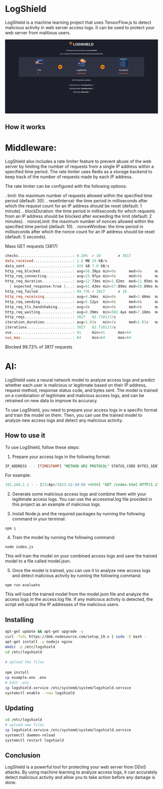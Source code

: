 # LogShield

LogShield is a machine learning project that uses TensorFlow.js to detect malicious activity in web server access logs. It can be used to protect your web server from malitious users.

<p align="center">
    <img src="./display.png">
</p>

## How it works

# Middleware:

LogShield also includes a rate limiter feature to prevent abuse of the web server by limiting the number of requests from a single IP address within a specified time period. The rate limiter uses Redis as a storage backend to keep track of the number of requests made by each IP address.

The rate limiter can be configured with the following options:

. limit: the maximum number of requests allowed within the specified time period (default: 30).
. resetInterval: the time period in milliseconds after which the request count for an IP address should be reset (default: 1 minute).
. blockDuration: the time period in milliseconds for which requests from an IP address should be blocked after exceeding the limit (default: 2 minutes).
. nonceLimit: the maximum number of nonces allowed within the specified time period (default: 10).
. nonceWindow: the time period in milliseconds after which the nonce count for an IP address should be reset (default: 5 seconds).

Mass GET requests (3817)

```powershell
checks.........................: 0.26%  ✓ 10        ✗ 3817
data_received..................: 1.8 MB 29 kB/s
data_sent......................: 429 kB 7.0 kB/s
http_req_blocked...............: avg=56.39µs min=0s      med=0s      max=4.27ms  p(90)=0s      p(95)=0s
http_req_connecting............: avg=25.97µs min=0s      med=0s      max=3.01ms  p(90)=0s      p(95)=0s
http_req_duration..............: avg=12.73ms min=1.52ms  med=11.05ms max=66.48ms p(90)=23.5ms  p(95)=25.53ms
  { expected_response:true }...: avg=61.43ms min=57.89ms med=58.89ms max=66.48ms p(90)=66.48ms p(95)=66.48ms
http_req_failed................: 99.73% ✓ 3817      ✗ 10
http_req_receiving.............: avg=4.34ms  min=0s      med=3.66ms  max=19.72ms p(90)=8.08ms  p(95)=10.99ms
http_req_sending...............: avg=5.12µs  min=0s      med=0s      max=1ms     p(90)=0s      p(95)=0s
http_req_tls_handshaking.......: avg=0s      min=0s      med=0s      max=0s      p(90)=0s      p(95)=0s
http_req_waiting...............: avg=8.39ms  min=502.4µs med=7.18ms  max=65.05ms p(90)=14.49ms p(95)=19.3ms
http_reqs......................: 3827   62.710117/s
iteration_duration.............: avg=1.01s   min=1s      med=1.01s   max=1.06s   p(90)=1.02s   p(95)=1.02s
iterations.....................: 3827   62.710117/s
vus............................: 41     min=41      max=64
vus_max........................: 64     min=64      max=64
```

Blocked 99.73% of 3817 requests

# AI:

LogShield uses a neural network model to analyze access logs and predict whether each user is malicious or legitimate based on their IP address, request method, response status code, and bytes sent. The model is trained on a combination of legitimate and malicious access logs, and can be retrained on new data to improve its accuracy.

To use LogShield, you need to prepare your access logs in a specific format and train the model on them. Then, you can use the trained model to analyze new access logs and detect any malicious activity.

## How to use it

To use LogShield, follow these steps:

1. Prepare your access logs in the following format:

```sql
IP_ADDRESS - - [TIMESTAMP] "METHOD URI PROTOCOL" STATUS_CODE BYTES_SENT "REFERER" "USER_AGENT"
```

For example:

```sql
192.168.1.1 - - [23/Apr/2023:12:34:56 +0000] "GET /index.html HTTP/1.1" 200 1024 "-" "Mozilla/5.0 (Windows NT 10.0; Win64; x64) AppleWebKit/537.36 (KHTML, like Gecko) Chrome/89.0.4389.82 Safari/537.36"
```

2. Generate some malicious access logs and combine them with your legitimate access logs. You can use the accessmal.log file provided in this project as an example of malicious logs.

3. Install Node.js and the required packages by running the following command in your terminal:

```
npm i
```

4. Train the model by running the following command:

```
node index.js
```

This will train the model on your combined access logs and save the trained model to a file called model.json.

5. Once the model is trained, you can use it to analyze new access logs and detect malicious activity by running the following command:

```
npm run evaluate
```

This will load the trained model from the model.json file and analyze the access logs in the access.log file. If any malicious activity is detected, the script will output the IP addresses of the malicious users.

## Installing

```sh
apt-get update && apt-get upgrade -y
curl -fsSL https://deb.nodesource.com/setup_19.x | sudo -E bash -
apt-get install -y nodejs nginx
mkdir -p /etc/logshield
cd /etc/logshield

# Upload the files

npm install
cp example.env .env
# Edit .env
cp logshield.service /etc/systemd/system/logshield.service
systemctl enable --now logshield
```

## Updating

```sh
cd /etc/logshield
# upload new files
cp logshield.service /etc/systemd/system/logshield.service
systemctl daemon-reload
systemctl restart logshield
```

## Conclusion

LogShield is a powerful tool for protecting your web server from DDoS attacks. By using machine learning to analyze access logs, it can accurately detect malicious activity and allow you to take action before any damage is done.
